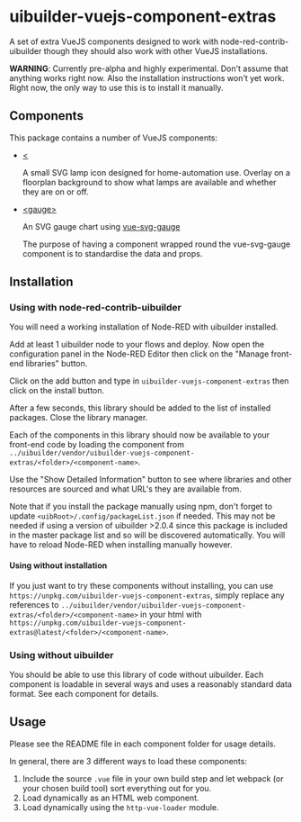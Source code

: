 # uibuilder-vuejs-component-extras
A set of extra VueJS components designed to work with node-red-contrib-uibuilder though they should also work with other VueJS installations.

**WARNING**: Currently pre-alpha and highly experimental. Don't assume that anything works right now. Also the installation instructions won't yet work.
Right now, the only way to use this is to install it manually.

## Components

This package contains a number of VueJS components:

* [&lt;<lamp>](./lamp/README.md)
  
  A small SVG lamp icon designed for home-automation use. Overlay on a floorplan background to show what lamps are available and whether they are on or off.

  
* [&lt;gauge>](./gauge/README.md)
  
  An SVG gauge chart using [vue-svg-gauge](https://github.com/hellocomet/vue-svg-gauge)

  The purpose of having a component wrapped round the vue-svg-gauge component is to standardise the data and props.

## Installation

### Using with node-red-contrib-uibuilder

You will need a working installation of Node-RED with uibuilder installed.

Add at least 1 uibuilder node to your flows and deploy. Now open the configuration panel in the Node-RED Editor
then click on the "Manage front-end libraries" button.

Click on the add button and type in `uibuilder-vuejs-component-extras` then click on the install button.

After a few seconds, this library should be added to the list of installed packages. Close the library manager.

Each of the components in this library should now be available to your front-end code by loading the component from `../uibuilder/vendor/uibuilder-vuejs-component-extras/<folder>/<component-name>`.

Use the "Show Detailed Information" button to see where libraries and other resources are sourced and what URL's they are available from.

Note that if you install the package manually using npm, don't forget to update `<uibRoot>/.config/packageList.json` if needed. This may not be needed if using a version of uibuilder >2.0.4 since this package is included in the master package list and so will be discovered automatically. You will have to reload Node-RED when installing manually however.

#### Using without installation

If you just want to try these components without installing, you can use `https://unpkg.com/uibuilder-vuejs-component-extras`, simply replace any references to `../uibuilder/vendor/uibuilder-vuejs-component-extras/<folder>/<component-name>` in your html with `https://unpkg.com/uibuilder-vuejs-component-extras@latest/<folder>/<component-name>`.

### Using without uibuilder

You should be able to use this library of code without uibuilder. Each component is loadable in several ways and uses a reasonably standard data format.
See each component for details.

## Usage

Please see the README file in each component folder for usage details.

In general, there are 3 different ways to load these components:

1. Include the source `.vue` file in your own build step and let webpack (or your chosen build tool) sort everything out for you.
2. Load dynamically as an HTML web component.
3. Load dynamically using the `http-vue-loader` module.